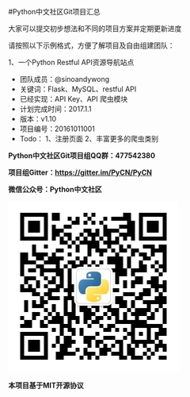 #Python中文社区Git项目汇总

大家可以提交初步想法和不同的项目方案并定期更新进度

请按照以下示例格式，方便了解项目及自由组建团队：

1、一个Python Restful API资源导航站点

 - 团队成员：@sinoandywong
 - 关键词：Flask、MySQL、restful API
 - 已经实现：API Key、API 爬虫模块
 - 计划完成时间：2017.1.1
 - 版本：v1.10
 - 项目编号：20161011001
 - Todo：
     1、注册页面
     2、丰富更多的爬虫类别
     
**Python中文社区Git项目组QQ群：477542380**

**项目组Gitter：https://gitter.im/PyCN/PyCN**

**微信公众号：Python中文社区**

![image](https://github.com/Chinese-Python/pythoncn-projects/blob/master/images/Python%E4%B8%AD%E6%96%87%E7%A4%BE%E5%8C%BA%E5%BE%AE%E4%BF%A1%E5%85%AC%E4%BC%97%E5%8F%B7.jpg)



**本项目基于MIT开源协议**

